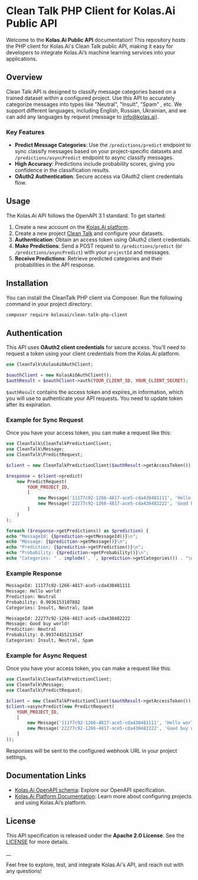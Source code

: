 # Clean Talk PHP Client for Kolas.Ai Public API

Welcome to the **Kolas.Ai Public API** documentation! This repository hosts the PHP client for Kolas.Ai's Clean Talk public API, making it easy for developers to integrate Kolas.Ai’s machine learning services into your applications.

## Overview

Clean Talk API is designed to classify message categories based on a trained dataset within a configured project. Use this API to accurately categorize messages into types like "Neutral", "Insult", "Spam" , etc. We support different languages, including English, Russian, Ukrainian, and we can add any languages by request (message to info@kolas.ai).

### Key Features
- **Predict Message Categories**: Use the `/predictions/predict` endpoint to sync classify messages based on your project-specific datasets and `/predictions/asyncPredict` endpoint to async classify messages.
- **High Accuracy**: Predictions include probability scores, giving you confidence in the classification results.
- **OAuth2 Authentication**: Secure access via OAuth2 client credentials flow.

## Usage

The Kolas.Ai API follows the OpenAPI 3.1 standard. To get started:

1. Create a new account on the [Kolas.Ai platform](https://app.kolas.ai/register).
2. Create a new project [Clean Talk](https://app.kolas.ai/projects/create) and configure your datasets.
3. **Authentication**: Obtain an access token using OAuth2 client credentials.
4. **Make Predictions**: Send a POST request to `/predictions/predict` (or `/predictions/asyncPredict`) with your `projectId` and messages.
5. **Receive Predictions**: Retrieve predicted categories and their probabilities in the API response.

## Installation
You can install the CleanTalk PHP client via Composer. Run the following command in your project directory:

```bash
composer require kolasai/clean-talk-php-client
```

## Authentication

This API uses **OAuth2 client credentials** for secure access. You’ll need to request a token using your client credentials from the Kolas.Ai platform.

```php
use CleanTalk\KolasAiOAuthClient;

$oauthClient = new KolasAiOAuthClient();
$authResult = $oauthClient->auth(YOUR_CLIENT_ID, YOUR_CLIENT_SECRET);
```

`$authResult` contains the access token and expires_in information, which you will use to authenticate your API requests. You need to update token after its expiration.

### Example for Sync Request
Once you have your access token, you can make a request like this:

```php
use CleanTalk\CleanTalkPredictionClient;
use CleanTalk\Message;
use CleanTalk\PredictRequest;

$client = new CleanTalkPredictionClient($authResult->getAccessToken());

$response = $client->predict(
    new PredictRequest(
        YOUR_PROJECT_ID,
        [
            new Message('11177c92-1266-4817-ace5-cda430481111', 'Hello world!'),
            new Message('22277c92-1266-4817-ace5-cda430482222', 'Good buy world!'),
        ]
    )
);

foreach ($response->getPredictions() as $prediction) {
echo "MessageId: {$prediction->getMessageId()}\n";
echo "Message: {$prediction->getMessage()}\n";
echo "Prediction: {$prediction->getPrediction()}\n";
echo "Probability: {$prediction->getProbability()}\n";
echo "Categories: " . implode(', ', $prediction->getCategories()) . "\n";
```

### Example Response

```txt
MessageId: 11177c92-1266-4817-ace5-cda430481111
Message: Hello world!
Prediction: Neutral
Probability: 0.9036153107882
Categories: Insult, Neutral, Spam

MessageId: 22277c92-1266-4817-ace5-cda430482222
Message: Good buy world!
Prediction: Neutral
Probability: 0.99374455213547
Categories: Insult, Neutral, Spam
```

### Example for Async Request
Once you have your access token, you can make a request like this:

```php
use CleanTalk\CleanTalkPredictionClient;
use CleanTalk\Message;
use CleanTalk\PredictRequest;

$client = new CleanTalkPredictionClient($authResult->getAccessToken());
$client->asyncPredict(new PredictRequest(
    YOUR_PROJECT_ID,
    [
        new Message('11177c92-1266-4817-ace5-cda430481111', 'Hello world!'),
        new Message('22277c92-1266-4817-ace5-cda430482222', 'Good buy world!'),
    ]
));
```

Responses will be sent to the configured webhook URL in your project settings.

## Documentation Links
- [Kolas.Ai OpenAPI schema](https://github.com/kolasai/public-openapi): Explore our OpenAPI specification.
- [Kolas.Ai Platform Documentation](https://kolas.ai/documentation/): Learn more about configuring projects and using Kolas.Ai’s platform.

## License

This API specification is released under the **Apache 2.0 License**. See the [LICENSE](https://www.apache.org/licenses/LICENSE-2.0.html) for more details.

__

Feel free to explore, test, and integrate Kolas.Ai's API, and reach out with any questions!
